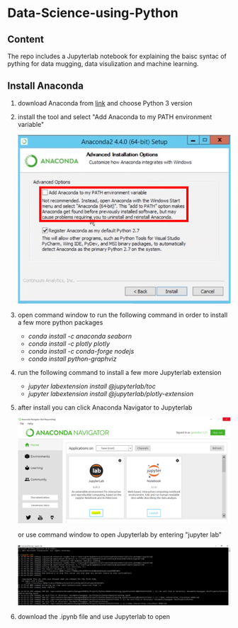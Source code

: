 # Data-Science-using-Python

## Content
The repo includes a Jupyterlab notebook for explaining the baisc syntac of pything for data mugging, data visulization and machine learning.

## Install Anaconda
1. download Anaconda from [link](https://www.anaconda.com/download/) and choose Python 3 version
2. install the tool and select "Add Anaconda to my PATH environment variable"

    ![title](anaconda.png)
3. open command window to run the following command in order to install a few more python packages
    - *conda install -c anaconda seaborn* 
    - *conda install -c plotly plotly*
    - *conda install -c conda-forge nodejs*
    - *conda install python-graphviz* 
4. run the following command to install a few more Jupyterlab extension
    - *jupyter labextension install @jupyterlab/toc*
    - *jupyter labextension install @jupyterlab/plotly-extension*   
5. after install you can click Anaconda Navigator to Jupyterlab

    ![title](Jupyterlab.PNG)

    or use command window to open Jupyterlab by entering "jupyter lab"

    ![title](cmd.PNG)

6. download the .ipynb file and use Jupyterlab to open
